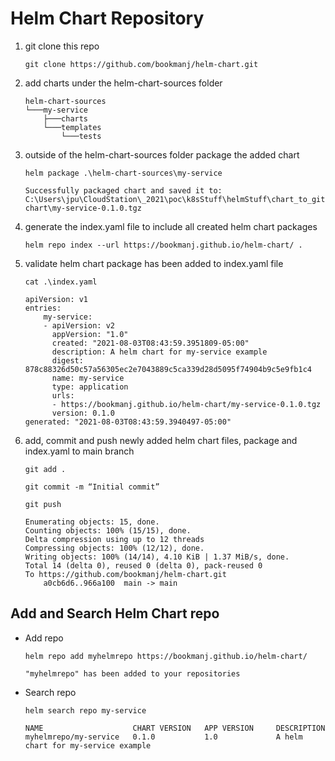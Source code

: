 # Helm Chart Repository

1. git clone this repo

    ```
    git clone https://github.com/bookmanj/helm-chart.git
    ```

2. add charts under the helm-chart-sources folder
    
    ```
    helm-chart-sources
    └───my-service
        ├───charts
        └───templates
            └───tests
    ```

3. outside of the helm-chart-sources folder package the added chart

    ```
    helm package .\helm-chart-sources\my-service
    
    Successfully packaged chart and saved it to: C:\Users\jpu\CloudStation\_2021\poc\k8sStuff\helmStuff\chart_to_git\helm-chart\my-service-0.1.0.tgz
    ```

4. generate the index.yaml file to include all created helm chart packages

    ```
    helm repo index --url https://bookmanj.github.io/helm-chart/ .
    ```

5. validate helm chart package has been added to index.yaml file

    ```
    cat .\index.yaml

    apiVersion: v1
    entries:
        my-service:
        - apiVersion: v2
          appVersion: "1.0"
          created: "2021-08-03T08:43:59.3951809-05:00"
          description: A helm chart for my-service example
          digest: 878c88326d50c57a56305ec2e7043889c5ca339d28d5095f74904b9c5e9fb1c4
          name: my-service
          type: application
          urls:
          - https://bookmanj.github.io/helm-chart/my-service-0.1.0.tgz
          version: 0.1.0
    generated: "2021-08-03T08:43:59.3940497-05:00"
    ```

6. add, commit and push newly added helm chart files, package and index.yaml to main branch

    ```
    git add .
    ```
    ```
    git commit -m “Initial commit”
    ```
    ```
    git push
    
    Enumerating objects: 15, done.
    Counting objects: 100% (15/15), done.
    Delta compression using up to 12 threads
    Compressing objects: 100% (12/12), done.
    Writing objects: 100% (14/14), 4.10 KiB | 1.37 MiB/s, done.
    Total 14 (delta 0), reused 0 (delta 0), pack-reused 0
    To https://github.com/bookmanj/helm-chart.git
        a0cb6d6..966a100  main -> main
    ```

## Add and Search Helm Chart repo

- Add repo

    ```
    helm repo add myhelmrepo https://bookmanj.github.io/helm-chart/
    
    "myhelmrepo" has been added to your repositories
    ```

- Search repo

    ```
    helm search repo my-service
    
    NAME                    CHART VERSION   APP VERSION     DESCRIPTION
    myhelmrepo/my-service   0.1.0           1.0             A helm chart for my-service example
    ```